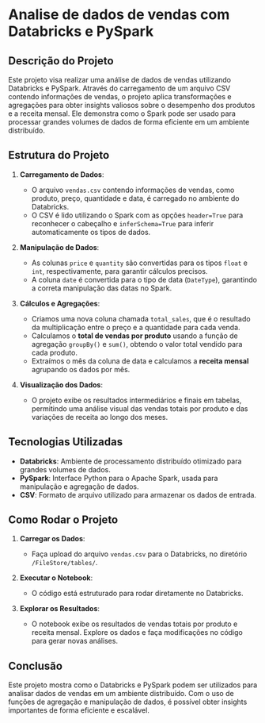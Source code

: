 # Analise de dados de vendas com Databricks e PySpark

## Descrição do Projeto

Este projeto visa realizar uma análise de dados de vendas utilizando Databricks e PySpark. Através do carregamento de um arquivo CSV contendo informações de vendas, o projeto aplica transformações e agregações para obter insights valiosos sobre o desempenho dos produtos e a receita mensal. Ele demonstra como o Spark pode ser usado para processar grandes volumes de dados de forma eficiente em um ambiente distribuído.

## Estrutura do Projeto

1. **Carregamento de Dados**:
   - O arquivo `vendas.csv` contendo informações de vendas, como produto, preço, quantidade e data, é carregado no ambiente do Databricks.
   - O CSV é lido utilizando o Spark com as opções `header=True` para reconhecer o cabeçalho e `inferSchema=True` para inferir automaticamente os tipos de dados.

2. **Manipulação de Dados**:
   - As colunas `price` e `quantity` são convertidas para os tipos `float` e `int`, respectivamente, para garantir cálculos precisos.
   - A coluna `date` é convertida para o tipo de data (`DateType`), garantindo a correta manipulação das datas no Spark.

3. **Cálculos e Agregações**:
   - Criamos uma nova coluna chamada `total_sales`, que é o resultado da multiplicação entre o preço e a quantidade para cada venda.
   - Calculamos o **total de vendas por produto** usando a função de agregação `groupBy()` e `sum()`, obtendo o valor total vendido para cada produto.
   - Extraímos o mês da coluna de data e calculamos a **receita mensal** agrupando os dados por mês.

4. **Visualização dos Dados**:
   - O projeto exibe os resultados intermediários e finais em tabelas, permitindo uma análise visual das vendas totais por produto e das variações de receita ao longo dos meses.

## Tecnologias Utilizadas

- **Databricks**: Ambiente de processamento distribuído otimizado para grandes volumes de dados.
- **PySpark**: Interface Python para o Apache Spark, usada para manipulação e agregação de dados.
- **CSV**: Formato de arquivo utilizado para armazenar os dados de entrada.

## Como Rodar o Projeto

1. **Carregar os Dados**:
   - Faça upload do arquivo `vendas.csv` para o Databricks, no diretório `/FileStore/tables/`.
   
2. **Executar o Notebook**:
   - O código está estruturado para rodar diretamente no Databricks.

3. **Explorar os Resultados**:
   - O notebook exibe os resultados de vendas totais por produto e receita mensal. Explore os dados e faça modificações no código para gerar novas análises.

## Conclusão

Este projeto mostra como o Databricks e PySpark podem ser utilizados para analisar dados de vendas em um ambiente distribuído. Com o uso de funções de agregação e manipulação de dados, é possível obter insights importantes de forma eficiente e escalável.
